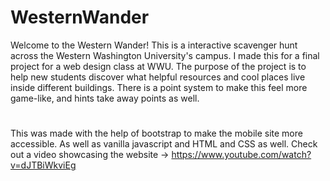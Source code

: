 # WesternWander
Welcome to the Western Wander! This is a interactive scavenger hunt across the Western Washington University's campus. I made this for a final project for a web design class at WWU. The purpose of the project is to help new students discover what helpful resources and cool places live inside different buildings. There is a point system to make this feel more game-like, and hints take away points as well. 
#
This was made with the help of bootstrap to make the mobile site more accessible. As well as vanilla javascript and HTML and CSS as well. 
Check out a video showcasing the website -> https://www.youtube.com/watch?v=dJTBiWkviEg
